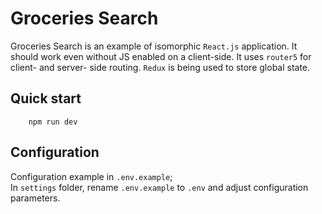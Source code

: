 # Groceries Search

Groceries Search is an example of isomorphic `React.js` application. It should work even without JS enabled on a client-side.
It uses `router5` for client- and server- side routing. `Redux` is being used to store global state.

## Quick start

```shell
    npm run dev
```

## Configuration

Configuration example in `.env.example`;  
In `settings` folder, rename `.env.example` to `.env` and adjust configuration parameters.
